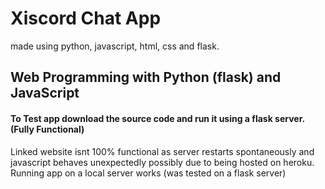 # Xiscord Chat App
made using python, javascript, html, css and flask.
## Web Programming with Python (flask) and JavaScript 

#### To Test app download the source code and run it using a flask server. (Fully Functional)

Linked website isnt 100% functional as server restarts spontaneously and javascript behaves unexpectedly possibly due to being hosted on heroku. Running app on a local server works (was tested on a flask server) 
